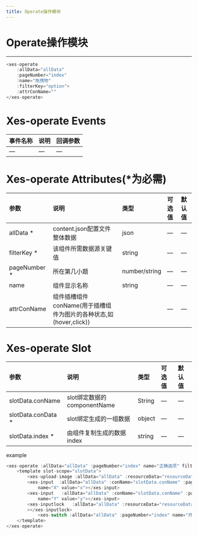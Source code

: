 ```yaml
---
title: Operate操作模块
---
```

# Operate操作模块
---
<xes-operate></xes-operate>

```js
<xes-operate 
    :allData="allData" 
    :pageNumber="index" 
    :name="拖拽物" 
    :filterKey="option">
    :attrConName=""
</xes-operate>
```
# Xes-operate Events
事件名称|说明|回调参数
:--|:--|:--
—|—|—

# Xes-operate Attributes(*为必需)
参数        |说明                         |类型            |可选值|默认值
:---------  |:-------------------------- |:--             |:--  |:--
allData *     |content.json配置⽂件整体数据 |json            |—     |—
filterKey *   |该组件所需数据源关键值        |string          |—     |—
pageNumber *  |所在第几⼩题                 |number/string   |—	  |—
name        |  组件显示名称                 |string          |—	  |—
attrConName |  组件插槽组件conName(用于插槽组件为图片的各种状态,如(hover,click))               |          |—	    |—	

# Xes-operate Slot
参数               |说明                         |类型            |可选值|默认值
:------------------        |:-------------------------- |:--             |:--  |:--
slotData.conName      |slot绑定数据的componentName |String            |—     |—
slotData.conData *   |slot绑定生成的一组数据       |object          |—     |—
slotData.index *  |由组件复制生成的数据index                |string   |—	  |—



example
```js
<xes-operate :allData="allData" :pageNumber="index" name="正确选项" filterKey="choice">
    <template slot-scope="slotData">
        <xes-upload-image :allData="allData" :resourceData="resourceData" :conData="slotData.conData" :conName="slotData.conName" ></xes-upload-image>
        <xes-input  :allData="allData" :conName="slotData.conName" :pageNumber ="index"  :conData="slotData.conData"
            name="X" value="x"></xes-input>
        <xes-input   :allData="allData" :conName="slotData.conName" :pageNumber ="index"  :conData="slotData.conData"
            name="Y" value="y"></xes-input>
        <xes-inputlock   :allData="allData" :resourceData="resourceData" :conName="slotData.conName"  :pageNumber ="index" :conData="slotData.conData"
        ></xes-inputlock>
            <xes-switch :allData="allData" :pageNumber="index" name="开关" :conName="slotData.conName" attr="show" @change="text($event,slotData.conName)"></xes-switch>
    </template>
</xes-operate>
```
